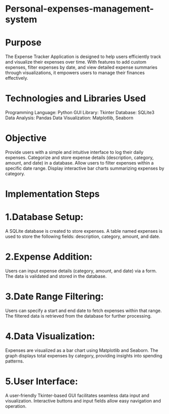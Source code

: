 # Personal-expenses-management-system


# Purpose
The Expense Tracker Application is designed to help users efficiently track and visualize their expenses over time. With features to add custom expenses, filter expenses by date, and view detailed expense summaries through visualizations, it empowers users to manage their finances effectively.

# Technologies and Libraries Used
Programming Language: Python
GUI Library: Tkinter
Database: SQLite3
Data Analysis: Pandas
Data Visualization: Matplotlib, Seaborn
# Objective
Provide users with a simple and intuitive interface to log their daily expenses.
Categorize and store expense details (description, category, amount, and date) in a database.
Allow users to filter expenses within a specific date range.
Display interactive bar charts summarizing expenses by category.
# Implementation Steps
# 1.Database Setup:

A SQLite database is created to store expenses.
A table named expenses is used to store the following fields: description, category, amount, and date.
# 2.Expense Addition:

Users can input expense details (category, amount, and date) via a form.
The data is validated and stored in the database.
# 3.Date Range Filtering:

Users can specify a start and end date to fetch expenses within that range.
The filtered data is retrieved from the database for further processing.
# 4.Data Visualization:

Expenses are visualized as a bar chart using Matplotlib and Seaborn.
The graph displays total expenses by category, providing insights into spending patterns.
# 5.User Interface:

A user-friendly Tkinter-based GUI facilitates seamless data input and visualization.
Interactive buttons and input fields allow easy navigation and operation.
